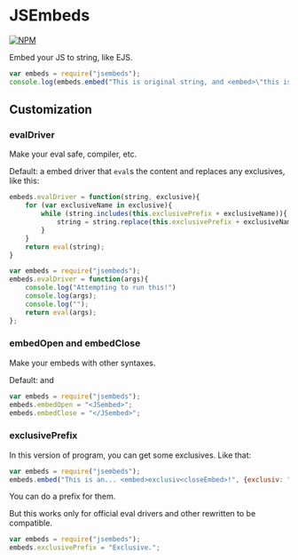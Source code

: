 # JSEmbeds
[![NPM](https://nodei.co/npm/jsembeds.png)](https://npmjs.org/package/jsembeds)

Embed your JS to string, like EJS.


```javascript
var embeds = require("jsembeds");
console.log(embeds.embed("This is original string, and <embed>\"this is JS\"<closeEmbed> that can cause <embed>throw new Error(\"errors\")<closeEmbed>"))
```

## Customization
### evalDriver

Make your eval safe, compiler, etc.

Default: a embed driver that `eval`s the content and replaces any exclusives, like this:

```javascript
embeds.evalDriver = function(string, exclusive){
	for (var exclusiveName in exclusive){
		while (string.includes(this.exclusivePrefix + exclusiveName)){
			string = string.replace(this.exclusivePrefix + exclusiveName, JSON.stringify(exclusive[exclusiveName]))
		}
	}
	return eval(string);
}
```

```javascript
var embeds = require("jsembeds");
embeds.evalDriver = function(args){
	console.log("Attempting to run this!")
	console.log(args);
	console.log("");
	return eval(args);
};
```

### embedOpen and embedClose

Make your embeds with other syntaxes.

Default: <embed> and <closeEmbed>

```javascript
var embeds = require("jsembeds");
embeds.embedOpen = "<JSembed>";
embeds.embedClose = "</JSembed>";
```

### exclusivePrefix

In this version of program, you can get some exclusives. Like that:

```javascript
var embeds = require("jsembeds");
embeds.embed("This is an... <embed>exclusiv<closeEmbed>!", {exclusiv: "exclusive"})
```

You can do a prefix for them.

But this works only for official eval drivers and other rewritten to be compatible.

```javascript
var embeds = require("jsembeds");
embeds.exclusivePrefix = "Exclusive.";
